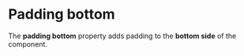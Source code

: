 # Padding bottom

The **padding bottom** property adds padding to the **bottom side** of the component.